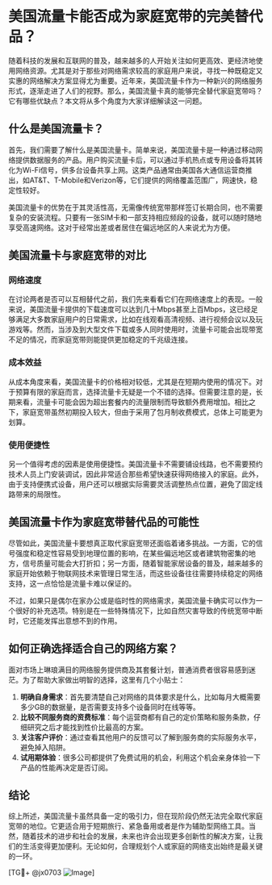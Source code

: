 # 美国流量卡能否成为家庭宽带的完美替代品？

随着科技的发展和互联网的普及，越来越多的人开始关注如何更高效、更经济地使用网络资源。尤其是对于那些对网络需求较高的家庭用户来说，寻找一种既稳定又实惠的网络解决方案显得尤为重要。近年来，美国流量卡作为一种新兴的网络服务形式，逐渐走进了人们的视野。那么，美国流量卡真的能够完全替代家庭宽带吗？它有哪些优缺点？本文将从多个角度为大家详细解读这一问题。

## 什么是美国流量卡？

首先，我们需要了解什么是美国流量卡。简单来说，美国流量卡是一种通过移动网络提供数据服务的产品。用户购买流量卡后，可以通过手机热点或专用设备将其转化为Wi-Fi信号，供多台设备共享上网。这类产品通常由美国各大通信运营商推出，如AT&T、T-Mobile和Verizon等，它们提供的网络覆盖范围广，网速快，稳定性较好。

美国流量卡的优势在于其灵活性高，无需像传统宽带那样签订长期合同，也不需要复杂的安装流程。只要有一张SIM卡和一部支持相应频段的设备，就可以随时随地享受高速网络。这对于经常出差或者居住在偏远地区的人来说尤为方便。

## 美国流量卡与家庭宽带的对比

### 网络速度

在讨论两者是否可以互相替代之前，我们先来看看它们在网络速度上的表现。一般来说，美国流量卡提供的下载速度可以达到几十Mbps甚至上百Mbps，这已经足够满足大多数家庭用户的日常需求，比如在线观看高清视频、进行视频会议以及玩游戏等。然而，当涉及到大型文件下载或多人同时使用时，流量卡可能会出现带宽不足的情况，而家庭宽带则能提供更加稳定的千兆级连接。

### 成本效益

从成本角度来看，美国流量卡的价格相对较低，尤其是在短期内使用的情况下。对于预算有限的家庭而言，选择流量卡无疑是一个不错的选择。但需要注意的是，长期来看，流量卡可能会因为超出套餐内的流量限制而导致额外费用增加。相比之下，家庭宽带虽然初期投入较大，但由于采用了包月制收费模式，总体上可能更为划算。

### 使用便捷性

另一个值得考虑的因素是使用便捷性。美国流量卡不需要铺设线路，也不需要预约技术人员上门安装调试，因此非常适合那些希望快速获得网络接入的家庭。此外，由于支持便携式设备，用户还可以根据实际需要灵活调整热点位置，避免了固定线路带来的局限性。

## 美国流量卡作为家庭宽带替代品的可能性

尽管如此，美国流量卡要想真正取代家庭宽带还面临着诸多挑战。一方面，它的信号强度和稳定性容易受到地理位置的影响，在某些偏远地区或者建筑物密集的地方，信号质量可能会大打折扣；另一方面，随着智能家居设备的普及，越来越多的家庭开始依赖于物联网技术来管理日常生活，而这些设备往往需要持续稳定的网络支持，这一点恰恰是流量卡难以保证的。

不过，如果只是偶尔在家办公或是临时性的网络需求，美国流量卡确实可以作为一个很好的补充选项。特别是在一些特殊情况下，比如自然灾害导致的传统宽带中断时，它还能发挥出意想不到的作用。

## 如何正确选择适合自己的网络方案？

面对市场上琳琅满目的网络服务提供商及其套餐计划，普通消费者很容易感到迷茫。为了帮助大家做出明智的选择，这里有几个小贴士：

1. **明确自身需求**：首先要清楚自己对网络的具体要求是什么，比如每月大概需要多少GB的数据量，是否需要支持多个设备同时在线等等。
2. **比较不同服务商的资费标准**：每个运营商都有自己的定价策略和服务条款，仔细研究之后才能找到性价比最高的方案。
3. **关注客户评价**：通过查看其他用户的反馈可以了解到服务商的实际服务水平，避免掉入陷阱。
4. **试用期体验**：很多公司都提供了免费试用的机会，利用这个机会亲身体验一下产品的性能再决定是否订阅。

## 结论

综上所述，美国流量卡虽然具备一定的吸引力，但在现阶段仍然无法完全取代家庭宽带的地位。它更适合用于短期旅行、紧急备用或者是作为辅助型网络工具。当然，随着技术的进步和社会的发展，未来也许会出现更多创新性的解决方案，让我们的生活变得更加便利。无论如何，合理规划个人或家庭的网络支出始终是最关键的一环。

[TG💪+ @jx0703 ![Image](https://github.com/user-attachments/assets/dbca1d08-cadb-493c-b0ec-ad6f7a83f270)]